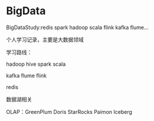 # BigData
BigDataStudy:redis spark hadoop scala flink kafka flume...



个人学习记录，主要是大数据领域

学习路线：

hadoop hive spark scala 

kafka flume flink

redis

数据湖相关

OLAP：GreenPlum Doris StarRocks Paimon Iceberg
